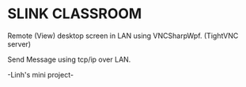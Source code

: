 # SLINK CLASSROOM

Remote (View) desktop screen in LAN using VNCSharpWpf. (TightVNC server)

Send Message using tcp/ip over LAN.

-Linh's mini project- 

